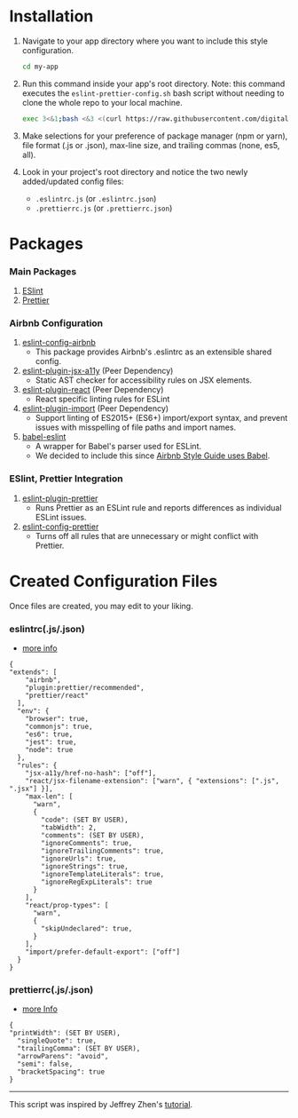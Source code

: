 # Installation

1. Navigate to your app directory where you want to include this style configuration.

   ```bash
   cd my-app
   ```

2. Run this command inside your app's root directory. Note: this command executes the `eslint-prettier-config.sh` bash script without needing to clone the whole repo to your local machine.

   ```bash
   exec 3<&1;bash <&3 <(curl https://raw.githubusercontent.com/digitallymarked/eslint-prettier-airbnb-react/master/eslint-prettier-config.sh 2> /dev/null)
   ```

3. Make selections for your preference of package manager (npm or yarn), file format (.js or .json), max-line size, and trailing commas (none, es5, all).

4. Look in your project's root directory and notice the two newly added/updated config files:
   - `.eslintrc.js` (or `.eslintrc.json`)
   - `.prettierrc.js` (or `.prettierrc.json`)

# Packages

### Main Packages

1. [ESlint](https://eslint.org/)
2. [Prettier](https://prettier.io/)

### Airbnb Configuration

1. [eslint-config-airbnb](https://www.npmjs.com/package/eslint-config-airbnb)
   - This package provides Airbnb's .eslintrc as an extensible shared config.
2. [eslint-plugin-jsx-a11y](https://github.com/evcohen/eslint-plugin-jsx-a11y) (Peer Dependency)
   - Static AST checker for accessibility rules on JSX elements.
3. [eslint-plugin-react](https://github.com/yannickcr/eslint-plugin-react) (Peer Dependency)
   - React specific linting rules for ESLint
4. [eslint-plugin-import](https://www.npmjs.com/package/eslint-plugin-import) (Peer Dependency)
   - Support linting of ES2015+ (ES6+) import/export syntax, and prevent issues with misspelling of file paths and import names.
5. [babel-eslint](https://github.com/babel/babel-eslint)
   - A wrapper for Babel's parser used for ESLint.
   - We decided to include this since [Airbnb Style Guide uses Babel](https://github.com/airbnb/javascript#airbnb-javascript-style-guide-).

### ESlint, Prettier Integration

1. [eslint-plugin-prettier](https://github.com/prettier/eslint-plugin-prettier)
   - Runs Prettier as an ESLint rule and reports differences as individual ESLint issues.
2. [eslint-config-prettier](https://github.com/prettier/eslint-config-prettier)
   - Turns off all rules that are unnecessary or might conflict with Prettier.

# Created Configuration Files

Once files are created, you may edit to your liking.

### eslintrc(.js/.json)

- [more info](https://eslint.org/docs/user-guide/configuring)

```
{
"extends": [
    "airbnb",
    "plugin:prettier/recommended",
    "prettier/react"
  ],
  "env": {
    "browser": true,
    "commonjs": true,
    "es6": true,
    "jest": true,
    "node": true
  },
  "rules": {
    "jsx-a11y/href-no-hash": ["off"],
    "react/jsx-filename-extension": ["warn", { "extensions": [".js", ".jsx"] }],
    "max-len": [
      "warn",
      {
        "code": (SET BY USER),
        "tabWidth": 2,
        "comments": (SET BY USER),
        "ignoreComments": true,
        "ignoreTrailingComments": true,
        "ignoreUrls": true,
        "ignoreStrings": true,
        "ignoreTemplateLiterals": true,
        "ignoreRegExpLiterals": true
      }
    ],
    "react/prop-types": [
      "warn",
      {
        "skipUndeclared": true,
      }
    ],
    "import/prefer-default-export": ["off"]
  }
}
```

### prettierrc(.js/.json)

- [more Info](https://prettier.io/docs/en/configuration.html)

```
{
"printWidth": (SET BY USER),
  "singleQuote": true,
  "trailingComma": (SET BY USER),
  "arrowParens": "avoid",
  "semi": false,
  "bracketSpacing": true
}
```

---

This script was inspired by Jeffrey Zhen's [tutorial](https://blog.echobind.com/integrating-prettier-eslint-airbnb-style-guide-in-vscode-47f07b5d7d6a).

